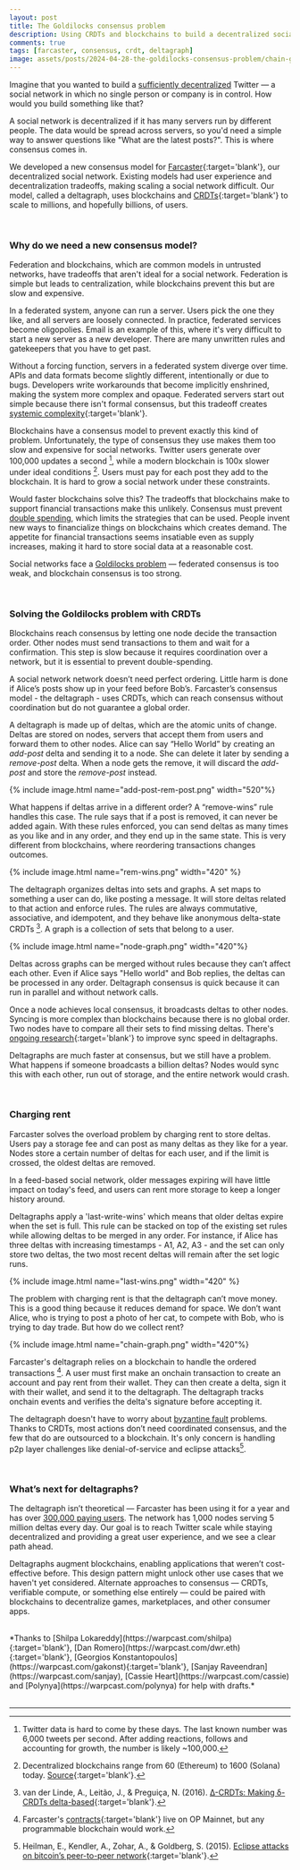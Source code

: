 ```yaml
---
layout: post
title: The Goldilocks consensus problem
description: Using CRDTs and blockchains to build a decentralized social network
comments: true
tags: [farcaster, consensus, crdt, deltagraph]
image: assets/posts/2024-04-28-the-goldilocks-consensus-problem/chain-graph.png
---
```


Imagine that you wanted to build a [sufficiently decentralized](https://www.varunsrinivasan.com/2022/01/11/sufficient-decentralization-for-social-networks) Twitter — a social network in which no single person or company is in control. How would you build something like that? 

A social network is decentralized if it has many servers run by different people. The data would be spread across servers, so you'd need a simple way to answer questions like "What are the latest posts?". This is where consensus comes in.

We developed a new consensus model for [Farcaster](https://www.farcaster.xyz/){:target='blank'}, our decentralized social network. Existing models had user experience and decentralization tradeoffs, making scaling a social network difficult. Our model, called a deltagraph, uses  blockchains and [CRDTs](https://en.wikipedia.org/wiki/Conflict-free_replicated_data_type){:target='blank'} to scale to millions, and hopefully billions, of users.

<br/>

### Why do we need a new consensus model?

Federation and blockchains, which are common models in untrusted networks, have tradeoffs that aren't ideal for a social network. Federation is simple but leads to centralization, while blockchains prevent this but are slow and expensive.

In a federated system, anyone can run a server. Users pick the one they like, and all servers are loosely connected. In practice, federated services become oligopolies. Email is an example of this, where it's very difficult to start a new server as a new developer. There are many unwritten rules and gatekeepers that you have to get past.  

Without a forcing function, servers in a federated system diverge over time. APIs and data formats become slightly different, intentionally or due to bugs. Developers write workarounds that become implicitly enshrined, making the system more complex and opaque. Federated servers start out simple because there isn't formal consensus, but this tradeoff creates [systemic complexity](https://vitalik.eth.limo/general/2022/02/28/complexity.html){:target='blank'}.

Blockchains have a consensus model to prevent exactly this kind of problem. Unfortunately, the type of consensus they use makes them too slow and expensive for social networks. Twitter users generate over 100,000 updates a second [^1], while a modern blockchain is 100x slower under ideal conditions [^3]. Users must pay for each post they add to the blockchain. It is hard to grow a social network under these constraints. 

Would faster blockchains solve this? The tradeoffs that blockchains make to support financial transactions make this unlikely.  Consensus must prevent [double spending](https://en.wikipedia.org/wiki/Double-spending), which limits the strategies that can be used. People invent new ways to financialize things on blockchains which creates demand. The appetite for financial transactions seems insatiable even as supply increases, making it hard to store social data at a reasonable cost.

Social networks face a [Goldilocks problem](https://en.wikipedia.org/wiki/Goldilocks_and_the_Three_Bears) — federated consensus is too weak, and blockchain consensus is too strong.  


<br/>

### Solving the Goldilocks problem with CRDTs

Blockchains reach consensus by letting one node decide the transaction order. Other nodes must send transactions to them and wait for a confirmation. This step is slow because it requires coordination over a network, but it is essential to prevent double-spending.

A social network network doesn’t need perfect ordering. Little harm is done if Alice’s posts show up in your feed before Bob’s. Farcaster’s consensus model - the deltagraph - uses CRDTs, which can reach consensus without coordination but do not guarantee a global order.

A deltagraph is made up of deltas, which are the atomic units of change. Deltas are stored on nodes, servers that accept them from users and forward them to other nodes. Alice can say “Hello World” by creating an *add-post* delta and sending it to a node. She can delete it later by sending a *remove-post* delta. When a node gets the remove, it will discard the *add-post* and store the *remove-post* instead.

{% include image.html name="add-post-rem-post.png" width="520"%}


What happens if deltas arrive in a different order? A “remove-wins” rule handles this case. The rule says that if a post is removed, it can never be added again. With these rules enforced, you can send deltas as many times as you like and in any order, and they end up in the same state. This is very different from blockchains, where reordering transactions changes outcomes. 

{% include image.html name="rem-wins.png" width="420" %}

The deltagraph organizes deltas into sets and graphs. A set maps to something a user can do, like posting a message. It will store deltas related to that action and enforce rules. The rules are always commutative, associative, and idempotent, and they behave like anonymous delta-state CRDTs [^2]. A graph is a collection of sets that belong to a user. 

{% include image.html name="node-graph.png" width="420"%}

Deltas across graphs can be merged without rules because they can’t affect each other. Even if Alice says "Hello world" and Bob replies, the deltas can be processed in any order. Deltagraph consensus is quick because it can run in parallel and without network calls.

Once a node achieves local consensus, it broadcasts deltas to other nodes. Syncing is more complex than blockchains because there is no global order. Two nodes have to compare all their sets to find missing deltas. There's [ongoing research](https://github.com/farcasterxyz/protocol/discussions/163){:target='blank'} to improve sync speed in deltagraphs. 

Deltagraphs are much faster at consensus, but we still have a problem. What happens if someone broadcasts a  billion deltas? Nodes would sync this with each other, run out of storage, and the entire network would crash. 

<br/>

### Charging rent

Farcaster solves the overload problem by charging rent to store deltas. Users pay a storage fee and can post as many deltas as they like for a year. Nodes store a certain number of deltas for each user, and if the limit is crossed, the oldest deltas are removed. 

In a feed-based social network, older messages expiring will have little impact on today's feed, and users can rent more storage to keep a longer history around. 

Deltagraphs apply a 'last-write-wins' which means that older deltas expire when the set is full. This rule can be stacked on top of the existing set rules while allowing deltas to be merged in any order. For instance, if Alice has three deltas with increasing timestamps - A1, A2, A3 - and the set can only store two deltas, the two most recent deltas will remain after the set logic runs.


{% include image.html name="last-wins.png" width="420" %}

The problem with charging rent is that the deltagraph can’t move money. This is a good thing because it reduces demand for space. We don’t want Alice, who is trying to post a photo of her cat, to compete with Bob, who is trying to day trade. But how do we collect rent?

{% include image.html name="chain-graph.png" width="420"%}

Farcaster's deltagraph relies on a blockchain to handle the ordered transactions [^4]. A user must first make an onchain transaction to create an account and pay rent from their wallet. They can then create a delta, sign it with their wallet, and send it to the deltagraph. The deltagraph tracks onchain events and verifies the delta's signature before accepting it.

The deltagraph doesn't have to worry about [byzantine fault](https://en.wikipedia.org/wiki/Byzantine_fault) problems. Thanks to CRDTs, most actions don’t need coordinated consensus, and the few that do are outsourced to a blockchain. It's only concern is handling p2p layer challenges like denial-of-service and eclipse attacks[^5].

<br/>

### What’s next for deltagraphs?

The deltagraph isn’t theoretical — Farcaster has been using it for a year and has over [300,000 paying users](https://dune.com/pixelhack/farcaster). The network has 1,000 nodes serving 5 million deltas every day. Our goal is to reach Twitter scale while staying decentralized and providing a great user experience, and we see a clear path ahead. 

Deltagraphs augment blockchains, enabling applications that weren’t cost-effective before. This design pattern might unlock other use cases that we haven't yet considered. Alternate approaches to consensus — CRDTs, verifiable compute, or something else entirely — could be paired with blockchains to decentralize games, marketplaces, and other consumer apps.

<br/>
*Thanks to [Shilpa Lokareddy](https://warpcast.com/shilpa){:target='blank'}, [Dan Romero](https://warpcast.com/dwr.eth){:target='blank'}, [Georgios Konstantopoulos](https://warpcast.com/gakonst){:target='blank'}, [Sanjay Raveendran](https://warpcast.com/sanjay), [Cassie Heart](https://warpcast.com/cassie) and [Polynya](https://warpcast.com/polynya) for help with drafts.*
<br/><br/>

-----

[^1]: Twitter data is hard to come by these days. The last known number was 6,000 tweets per second. After adding reactions, follows and accounting for growth, the number is likely ~100,000. 

[^2]: van der Linde, A., Leitão, J., & Preguiça, N. (2016). [Δ-CRDTs: Making δ-CRDTs delta-based](https://doi.org/10.1145/2911151.2911163){:target='blank'}. 

[^3]: Decentralized blockchains range from 60 (Ethereum) to 1600 (Solana) today. [Source](https://chainspect.app/dashboard){:target='blank'}.  

[^4]: Farcaster's [contracts](https://github.com/farcasterxyz/contracts){:target='blank'} live on OP Mainnet, but any programmable blockchain would work.  

[^5]: Heilman, E., Kendler, A., Zohar, A., & Goldberg, S. (2015). [Eclipse attacks on bitcoin’s peer-to-peer network](https://www.usenix.org/conference/usenixsecurity15/technical-sessions/presentation/heilman){:target='blank'}. 